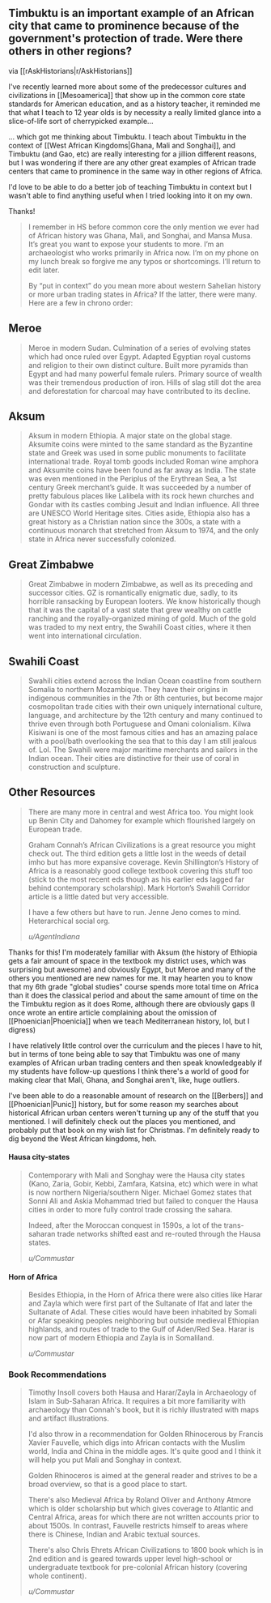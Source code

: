 ## Timbuktu is an important example of an African city that came to prominence because of the government's protection of trade. Were there others in other regions?

via [[rAskHistorians|r/AskHistorians]]

I've recently learned more about some of the predecessor cultures and civilizations in [[Mesoamerica]] that show up in the common core state standards for American education, and as a history teacher, it reminded me that what I teach to 12 year olds is by necessity a really limited glance into a slice-of-life sort of cherrypicked example...

... which got me thinking about Timbuktu. I teach about Timbuktu in the context of [[West African Kingdoms|Ghana, Mali and Songhai]], and Timbuktu (and Gao, etc) are really interesting for a jillion different reasons, but I was wondering if there are any other great examples of African trade centers that came to prominence in the same way in other regions of Africa.

I'd love to be able to do a better job of teaching Timbuktu in context but I wasn't able to find anything useful when I tried looking into it on my own.

Thanks!

> I remember in HS before common core the only mention we ever had of African history was Ghana, Mali, and Songhai, and Mansa Musa. It’s great you want to expose your students to more. I’m an archaeologist who works primarily in Africa now. I’m on my phone on my lunch break so forgive me any typos or shortcomings. I’ll return to edit later.
> 
> By “put in context” do you mean more about western Sahelian history or more urban trading states in Africa? If the latter, there were many. Here are a few in chrono order:

## Meroe

> Meroe in modern Sudan. Culmination of a series of evolving states which had once ruled over Egypt. Adapted Egyptian royal customs and religion to their own distinct culture. Built more pyramids than Egypt and had many powerful female rulers. Primary source of wealth was their tremendous production of iron. Hills of slag still dot the area and deforestation for charcoal may have contributed to its decline.

## Aksum

> Aksum in modern Ethiopia. A major state on the global stage. Aksumite coins were minted to the same standard as the Byzantine state and Greek was used in some public monuments to facilitate international trade. Royal tomb goods included Roman wine amphora and Aksumite coins have been found as far away as India. The state was even mentioned in the Periplus of the Erythrean Sea, a 1st century Greek merchant’s guide. It was succeeded by a number of pretty fabulous places like Lalibela with its rock hewn churches and Gondar with its castles combing Jesuit and Indian influence. All three are UNESCO World Heritage sites. Cities aside, Ethiopia also has a great history as a Christian nation since the 300s, a state with a continuous monarch that stretched from Aksum to 1974, and the only state in Africa never successfully colonized.

## Great Zimbabwe

> Great Zimbabwe in modern Zimbabwe, as well as its preceding and successor cities. GZ is romantically enigmatic due, sadly, to its horrible ransacking by European looters. We know historically though that it was the capital of a vast state that grew wealthy on cattle ranching and the royally-organized mining of gold. Much of the gold was traded to my next entry, the Swahili Coast cities, where it then went into international circulation.

## Swahili Coast

> Swahili cities extend across the Indian Ocean coastline from southern Somalia to northern Mozambique. They have their origins in indigenous communities in the 7th or 8th centuries, but become major cosmopolitan trade cities with their own uniquely international culture, language, and architecture by the 12th century and many continued to thrive even through both Portuguese and Omani colonialism. Kilwa Kisiwani is one of the most famous cities and has an amazing palace with a pool/bath overlooking the sea that to this day I am still jealous of. Lol. The Swahili were major maritime merchants and sailors in the Indian ocean. Their cities are distinctive for their use of coral in construction and sculpture.

## Other Resources

> There are many more in central and west Africa too. You might look up Benin City and Dahomey for example which flourished largely on European trade.
> 
> Graham Connah’s African Civilizations is a great resource you might check out. The third edition gets a little lost in the weeds of detail imho but has more expansive coverage. Kevin Shillington’s History of Africa is a reasonably good college textbook covering this stuff too (stick to the most recent eds though as his earlier eds lagged far behind contemporary scholarship).
> Mark Horton’s Swahili Corridor article is a little dated but very accessible.
> 
> I have a few others but have to run. Jenne Jeno comes to mind. Heterarchical social org.
> <div></div>
> <cite>u/AgentIndiana</cite>

Thanks for this! I'm moderately familiar with Aksum (the history of Ethiopia gets a fair amount of space in the textbook my district uses, which was surprising but awesome) and obviously Egypt, but Meroe and many of the others you mentioned are new names for me. It may hearten you to know that my 6th grade "global studies" course spends more total time on Africa than it does the classical period and about the same amount of time on the the Timbuktu region as it does Rome, although there are obviously gaps (I once wrote an entire article complaining about the omission of [[Phoenician|Phoenicia]] when we teach Mediterranean history, lol, but I digress)

I have relatively little control over the curriculum and the pieces I have to hit, but in terms of tone being able to say that Timbuktu was one of many examples of African urban trading centers and then speak knowledgeably if my students have follow-up questions I think there's a world of good for making clear that Mali, Ghana, and Songhai aren't, like, huge outliers.

I've been able to do a reasonable amount of research on the [[Berbers]] and [[Phoenician|Punic]] history, but for some reason my searches about historical African urban centers weren't turning up any of the stuff that you mentioned. I will definitely check out the places you mentioned, and probably put that book on my wish list for Christmas. I'm definitely ready to dig beyond the West African kingdoms, heh.
 
 
#### Hausa city-states
>Contemporary with Mali and Songhay were the Hausa city states (Kano, Zaria, Gobir, Kebbi, Zamfara, Katsina, etc) which were in what is now northern Nigeria/southern Niger. Michael Gomez states that Sonni Ali and Askia Mohammad tried but failed to conquer the Hausa cities in order to more fully control trade crossing the sahara.
>
>Indeed, after the Moroccan conquest in 1590s, a lot of the trans-saharan trade networks shifted east and re-routed through the Hausa states.
><div></div>
><cite>u/Commustar</cite>

#### Horn of Africa
>Besides Ethiopia, in the Horn of Africa there were also cities like Harar and Zayla which were first part of the Sultanate of Ifat and later the Sultanate of Adal. These cities would have been inhabited by Somali or Afar speaking peoples neighboring but outside medieval Ethiopian highlands, and routes of trade to the Gulf of Aden/Red Sea. Harar is now part of modern Ethiopia and Zayla is in Somaliland.
><div></div>
><cite>u/Commustar</cite>

### Book Recommendations
>Timothy Insoll covers both Hausa and Harar/Zayla in Archaeology of Islam in Sub-Saharan Africa. It requires a bit more familiarity with archaeology than Connah's book, but it is richly illustrated with maps and artifact illustrations.
>
>I'd also throw in a recommendation for Golden Rhinocerous by Francis Xavier Fauvelle, which digs into African contacts with the Muslim world, India and China in the middle ages. It's quite good and I think it will help you put Mali and Songhay in context.
>
>Golden Rhinoceros is aimed at the general reader and strives to be a broad overview, so that is a good place to start.
> 
> There's also Medieval Africa by Roland Oliver and Anthony Atmore which is older scholarship but which gives coverage to Atlantic and Central Africa, areas for which there are not written accounts prior to about 1500s. In contrast, Fauvelle restricts himself to areas where there is Chinese, Indian and Arabic textual sources.
>
>There's also Chris Ehrets African Civilizations to 1800 book which is in 2nd edition and is geared towards upper level high-school or undergraduate textbook for pre-colonial African history (covering whole continent).
><div></div>
><cite>u/Commustar</cite>